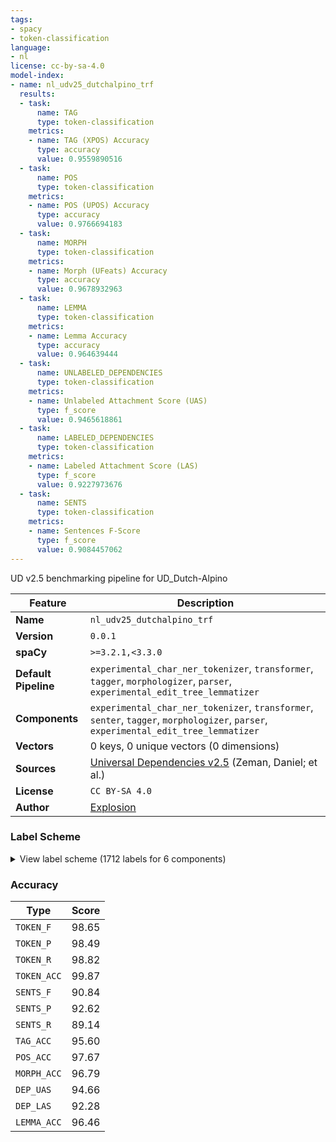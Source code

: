 ```yaml
---
tags:
- spacy
- token-classification
language:
- nl
license: cc-by-sa-4.0
model-index:
- name: nl_udv25_dutchalpino_trf
  results:
  - task:
      name: TAG
      type: token-classification
    metrics:
    - name: TAG (XPOS) Accuracy
      type: accuracy
      value: 0.9559890516
  - task:
      name: POS
      type: token-classification
    metrics:
    - name: POS (UPOS) Accuracy
      type: accuracy
      value: 0.9766694183
  - task:
      name: MORPH
      type: token-classification
    metrics:
    - name: Morph (UFeats) Accuracy
      type: accuracy
      value: 0.9678932963
  - task:
      name: LEMMA
      type: token-classification
    metrics:
    - name: Lemma Accuracy
      type: accuracy
      value: 0.964639444
  - task:
      name: UNLABELED_DEPENDENCIES
      type: token-classification
    metrics:
    - name: Unlabeled Attachment Score (UAS)
      type: f_score
      value: 0.9465618861
  - task:
      name: LABELED_DEPENDENCIES
      type: token-classification
    metrics:
    - name: Labeled Attachment Score (LAS)
      type: f_score
      value: 0.9227973676
  - task:
      name: SENTS
      type: token-classification
    metrics:
    - name: Sentences F-Score
      type: f_score
      value: 0.9084457062
---
```

UD v2.5 benchmarking pipeline for UD_Dutch-Alpino

| Feature | Description |
| --- | --- |
| **Name** | `nl_udv25_dutchalpino_trf` |
| **Version** | `0.0.1` |
| **spaCy** | `>=3.2.1,<3.3.0` |
| **Default Pipeline** | `experimental_char_ner_tokenizer`, `transformer`, `tagger`, `morphologizer`, `parser`, `experimental_edit_tree_lemmatizer` |
| **Components** | `experimental_char_ner_tokenizer`, `transformer`, `senter`, `tagger`, `morphologizer`, `parser`, `experimental_edit_tree_lemmatizer` |
| **Vectors** | 0 keys, 0 unique vectors (0 dimensions) |
| **Sources** | [Universal Dependencies v2.5](https://lindat.mff.cuni.cz/repository/xmlui/handle/11234/1-3105) (Zeman, Daniel; et al.) |
| **License** | `CC BY-SA 4.0` |
| **Author** | [Explosion](https://explosion.ai) |

### Label Scheme

<details>

<summary>View label scheme (1712 labels for 6 components)</summary>

| Component | Labels |
| --- | --- |
| **`experimental_char_ner_tokenizer`** | `TOKEN` |
| **`senter`** | `I`, `S` |
| **`tagger`** | `ADJ\|nom\|basis\|met-e\|mv-n`, `ADJ\|nom\|basis\|met-e\|zonder-n\|stan`, `ADJ\|nom\|basis\|zonder\|zonder-n`, `ADJ\|nom\|comp\|met-e\|mv-n`, `ADJ\|nom\|comp\|met-e\|zonder-n\|stan`, `ADJ\|nom\|sup\|met-e\|mv-n`, `ADJ\|nom\|sup\|met-e\|zonder-n\|stan`, `ADJ\|nom\|sup\|zonder\|zonder-n`, `ADJ\|postnom\|basis\|met-s`, `ADJ\|postnom\|basis\|zonder`, `ADJ\|postnom\|comp\|met-s`, `ADJ\|prenom\|basis\|met-e\|stan`, `ADJ\|prenom\|basis\|zonder`, `ADJ\|prenom\|comp\|met-e\|stan`, `ADJ\|prenom\|comp\|zonder`, `ADJ\|prenom\|sup\|met-e\|stan`, `ADJ\|vrij\|basis\|zonder`, `ADJ\|vrij\|comp\|zonder`, `ADJ\|vrij\|dim\|zonder`, `ADJ\|vrij\|sup\|zonder`, `BW`, `LET`, `LID\|bep\|dat\|evmo`, `LID\|bep\|gen\|evmo`, `LID\|bep\|gen\|rest3`, `LID\|bep\|stan\|evon`, `LID\|bep\|stan\|rest`, `LID\|onbep\|stan\|agr`, `N\|eigen\|ev\|basis\|gen`, `N\|eigen\|ev\|basis\|genus\|stan`, `N\|eigen\|ev\|basis\|onz\|stan`, `N\|eigen\|ev\|basis\|zijd\|stan`, `N\|eigen\|ev\|dim\|onz\|stan`, `N\|eigen\|mv\|basis`, `N\|soort\|ev\|basis\|dat`, `N\|soort\|ev\|basis\|gen`, `N\|soort\|ev\|basis\|genus\|stan`, `N\|soort\|ev\|basis\|onz\|stan`, `N\|soort\|ev\|basis\|zijd\|stan`, `N\|soort\|ev\|dim\|onz\|stan`, `N\|soort\|mv\|basis`, `N\|soort\|mv\|dim`, `SPEC\|afgebr`, `SPEC\|afk`, `SPEC\|deeleigen`, `SPEC\|enof`, `SPEC\|meta`, `SPEC\|symb`, `SPEC\|vreemd`, `TSW`, `TW\|hoofd\|nom\|mv-n\|basis`, `TW\|hoofd\|nom\|mv-n\|dim`, `TW\|hoofd\|nom\|zonder-n\|basis`, `TW\|hoofd\|nom\|zonder-n\|dim`, `TW\|hoofd\|prenom\|stan`, `TW\|hoofd\|vrij`, `TW\|rang\|nom\|mv-n`, `TW\|rang\|nom\|zonder-n`, `TW\|rang\|prenom\|stan`, `VG\|neven`, `VG\|onder`, `VNW\|aanw\|adv-pron\|obl\|vol\|3o\|getal`, `VNW\|aanw\|adv-pron\|stan\|red\|3\|getal`, `VNW\|aanw\|det\|dat\|nom\|met-e\|zonder-n`, `VNW\|aanw\|det\|dat\|prenom\|met-e\|evmo`, `VNW\|aanw\|det\|gen\|prenom\|met-e\|rest3`, `VNW\|aanw\|det\|stan\|nom\|met-e\|mv-n`, `VNW\|aanw\|det\|stan\|nom\|met-e\|zonder-n`, `VNW\|aanw\|det\|stan\|prenom\|met-e\|rest`, `VNW\|aanw\|det\|stan\|prenom\|zonder\|agr`, `VNW\|aanw\|det\|stan\|prenom\|zonder\|evon`, `VNW\|aanw\|det\|stan\|prenom\|zonder\|rest`, `VNW\|aanw\|det\|stan\|vrij\|zonder`, `VNW\|aanw\|pron\|gen\|vol\|3m\|ev`, `VNW\|aanw\|pron\|stan\|vol\|3o\|ev`, `VNW\|aanw\|pron\|stan\|vol\|3\|getal`, `VNW\|betr\|det\|stan\|nom\|met-e\|zonder-n`, `VNW\|betr\|det\|stan\|nom\|zonder\|zonder-n`, `VNW\|betr\|pron\|stan\|vol\|3\|ev`, `VNW\|betr\|pron\|stan\|vol\|persoon\|getal`, `VNW\|bez\|det\|gen\|vol\|3\|ev\|prenom\|met-e\|rest3`, `VNW\|bez\|det\|stan\|nadr\|2v\|mv\|prenom\|zonder\|agr`, `VNW\|bez\|det\|stan\|red\|1\|ev\|prenom\|zonder\|agr`, `VNW\|bez\|det\|stan\|red\|2v\|ev\|prenom\|zonder\|agr`, `VNW\|bez\|det\|stan\|red\|3\|ev\|prenom\|zonder\|agr`, `VNW\|bez\|det\|stan\|vol\|1\|ev\|prenom\|zonder\|agr`, `VNW\|bez\|det\|stan\|vol\|1\|mv\|prenom\|met-e\|rest`, `VNW\|bez\|det\|stan\|vol\|1\|mv\|prenom\|zonder\|evon`, `VNW\|bez\|det\|stan\|vol\|2v\|ev\|prenom\|zonder\|agr`, `VNW\|bez\|det\|stan\|vol\|2\|getal\|prenom\|zonder\|agr`, `VNW\|bez\|det\|stan\|vol\|3m\|ev\|nom\|met-e\|zonder-n`, `VNW\|bez\|det\|stan\|vol\|3v\|ev\|nom\|met-e\|zonder-n`, `VNW\|bez\|det\|stan\|vol\|3\|ev\|prenom\|zonder\|agr`, `VNW\|bez\|det\|stan\|vol\|3\|mv\|prenom\|zonder\|agr`, `VNW\|onbep\|adv-pron\|gen\|red\|3\|getal`, `VNW\|onbep\|adv-pron\|obl\|vol\|3o\|getal`, `VNW\|onbep\|det\|stan\|nom\|met-e\|mv-n`, `VNW\|onbep\|det\|stan\|nom\|met-e\|zonder-n`, `VNW\|onbep\|det\|stan\|prenom\|met-e\|agr`, `VNW\|onbep\|det\|stan\|prenom\|met-e\|evz`, `VNW\|onbep\|det\|stan\|prenom\|met-e\|mv`, `VNW\|onbep\|det\|stan\|prenom\|met-e\|rest`, `VNW\|onbep\|det\|stan\|prenom\|zonder\|agr`, `VNW\|onbep\|det\|stan\|prenom\|zonder\|evon`, `VNW\|onbep\|det\|stan\|vrij\|zonder`, `VNW\|onbep\|grad\|stan\|nom\|met-e\|mv-n\|basis`, `VNW\|onbep\|grad\|stan\|nom\|met-e\|mv-n\|sup`, `VNW\|onbep\|grad\|stan\|nom\|met-e\|zonder-n\|basis`, `VNW\|onbep\|grad\|stan\|nom\|met-e\|zonder-n\|sup`, `VNW\|onbep\|grad\|stan\|prenom\|met-e\|agr\|basis`, `VNW\|onbep\|grad\|stan\|prenom\|met-e\|agr\|comp`, `VNW\|onbep\|grad\|stan\|prenom\|met-e\|agr\|sup`, `VNW\|onbep\|grad\|stan\|prenom\|met-e\|mv\|basis`, `VNW\|onbep\|grad\|stan\|prenom\|zonder\|agr\|basis`, `VNW\|onbep\|grad\|stan\|prenom\|zonder\|agr\|comp`, `VNW\|onbep\|grad\|stan\|vrij\|zonder\|basis`, `VNW\|onbep\|grad\|stan\|vrij\|zonder\|comp`, `VNW\|onbep\|grad\|stan\|vrij\|zonder\|sup`, `VNW\|onbep\|pron\|gen\|vol\|3p\|ev`, `VNW\|onbep\|pron\|stan\|vol\|3o\|ev`, `VNW\|onbep\|pron\|stan\|vol\|3p\|ev`, `VNW\|pers\|pron\|gen\|vol\|2\|getal`, `VNW\|pers\|pron\|nomin\|nadr\|3m\|ev\|masc`, `VNW\|pers\|pron\|nomin\|red\|1\|mv`, `VNW\|pers\|pron\|nomin\|red\|2v\|ev`, `VNW\|pers\|pron\|nomin\|red\|2\|getal`, `VNW\|pers\|pron\|nomin\|red\|3p\|ev\|masc`, `VNW\|pers\|pron\|nomin\|red\|3\|ev\|masc`, `VNW\|pers\|pron\|nomin\|vol\|1\|ev`, `VNW\|pers\|pron\|nomin\|vol\|1\|mv`, `VNW\|pers\|pron\|nomin\|vol\|2b\|getal`, `VNW\|pers\|pron\|nomin\|vol\|2v\|ev`, `VNW\|pers\|pron\|nomin\|vol\|2\|getal`, `VNW\|pers\|pron\|nomin\|vol\|3p\|mv`, `VNW\|pers\|pron\|nomin\|vol\|3v\|ev\|fem`, `VNW\|pers\|pron\|nomin\|vol\|3\|ev\|masc`, `VNW\|pers\|pron\|obl\|nadr\|3m\|ev\|masc`, `VNW\|pers\|pron\|obl\|red\|3\|ev\|masc`, `VNW\|pers\|pron\|obl\|vol\|2v\|ev`, `VNW\|pers\|pron\|obl\|vol\|3p\|mv`, `VNW\|pers\|pron\|obl\|vol\|3\|ev\|masc`, `VNW\|pers\|pron\|obl\|vol\|3\|getal\|fem`, `VNW\|pers\|pron\|stan\|nadr\|2v\|mv`, `VNW\|pers\|pron\|stan\|red\|3\|ev\|fem`, `VNW\|pers\|pron\|stan\|red\|3\|ev\|onz`, `VNW\|pers\|pron\|stan\|red\|3\|mv`, `VNW\|pr\|pron\|obl\|nadr\|1\|ev`, `VNW\|pr\|pron\|obl\|nadr\|2v\|getal`, `VNW\|pr\|pron\|obl\|nadr\|2\|getal`, `VNW\|pr\|pron\|obl\|red\|1\|ev`, `VNW\|pr\|pron\|obl\|red\|2v\|getal`, `VNW\|pr\|pron\|obl\|vol\|1\|ev`, `VNW\|pr\|pron\|obl\|vol\|1\|mv`, `VNW\|pr\|pron\|obl\|vol\|2\|getal`, `VNW\|recip\|pron\|gen\|vol\|persoon\|mv`, `VNW\|recip\|pron\|obl\|vol\|persoon\|mv`, `VNW\|refl\|pron\|obl\|nadr\|3\|getal`, `VNW\|refl\|pron\|obl\|red\|3\|getal`, `VNW\|vb\|adv-pron\|obl\|vol\|3o\|getal`, `VNW\|vb\|det\|stan\|nom\|met-e\|zonder-n`, `VNW\|vb\|det\|stan\|prenom\|met-e\|rest`, `VNW\|vb\|det\|stan\|prenom\|zonder\|evon`, `VNW\|vb\|pron\|gen\|vol\|3m\|ev`, `VNW\|vb\|pron\|gen\|vol\|3p\|mv`, `VNW\|vb\|pron\|gen\|vol\|3v\|ev`, `VNW\|vb\|pron\|stan\|vol\|3o\|ev`, `VNW\|vb\|pron\|stan\|vol\|3p\|getal`, `VZ\|fin`, `VZ\|init`, `VZ\|versm`, `WW\|inf\|nom\|zonder\|zonder-n`, `WW\|inf\|prenom\|met-e`, `WW\|inf\|vrij\|zonder`, `WW\|od\|nom\|met-e\|mv-n`, `WW\|od\|nom\|met-e\|zonder-n`, `WW\|od\|prenom\|met-e`, `WW\|od\|prenom\|zonder`, `WW\|od\|vrij\|zonder`, `WW\|pv\|conj\|ev`, `WW\|pv\|tgw\|ev`, `WW\|pv\|tgw\|met-t`, `WW\|pv\|tgw\|mv`, `WW\|pv\|verl\|ev`, `WW\|pv\|verl\|mv`, `WW\|vd\|nom\|met-e\|mv-n`, `WW\|vd\|nom\|met-e\|zonder-n`, `WW\|vd\|prenom\|met-e`, `WW\|vd\|prenom\|zonder`, `WW\|vd\|vrij\|zonder` |
| **`morphologizer`** | `POS=PRON\|Person=3\|PronType=Dem`, `Number=Sing\|POS=AUX\|Tense=Pres\|VerbForm=Fin`, `POS=ADV`, `POS=VERB\|VerbForm=Part`, `POS=PUNCT`, `Number=Sing\|POS=AUX\|Tense=Past\|VerbForm=Fin`, `POS=ADP`, `POS=NUM`, `Number=Plur\|POS=NOUN`, `POS=VERB\|VerbForm=Inf`, `POS=SCONJ`, `Definite=Def\|POS=DET`, `Gender=Com\|Number=Sing\|POS=NOUN`, `Number=Sing\|POS=VERB\|Tense=Pres\|VerbForm=Fin`, `Degree=Pos\|POS=ADJ`, `Gender=Neut\|Number=Sing\|POS=PROPN`, `Gender=Com\|Number=Sing\|POS=PROPN`, `POS=AUX\|VerbForm=Inf`, `Number=Sing\|POS=VERB\|Tense=Past\|VerbForm=Fin`, `POS=DET`, `Gender=Neut\|Number=Sing\|POS=NOUN`, `POS=PRON\|Person=3\|PronType=Prs`, `POS=CCONJ`, `Number=Plur\|POS=VERB\|Tense=Pres\|VerbForm=Fin`, `POS=PRON\|Person=3\|PronType=Ind`, `Degree=Cmp\|POS=ADJ`, `Case=Nom\|POS=PRON\|Person=1\|PronType=Prs`, `Definite=Ind\|POS=DET`, `Case=Nom\|POS=PRON\|Person=3\|PronType=Prs`, `POS=PRON\|Person=3\|Poss=Yes\|PronType=Prs`, `Number=Plur\|POS=AUX\|Tense=Pres\|VerbForm=Fin`, `POS=PRON\|PronType=Rel`, `Case=Acc\|POS=PRON\|Person=1\|PronType=Prs`, `Number=Plur\|POS=VERB\|Tense=Past\|VerbForm=Fin`, `Gender=Com,Neut\|Number=Sing\|POS=NOUN`, `Case=Acc\|POS=PRON\|Person=3\|PronType=Prs\|Reflex=Yes`, `Case=Acc\|POS=PRON\|Person=3\|PronType=Prs`, `POS=PROPN`, `POS=PRON\|PronType=Ind`, `POS=PRON\|Person=3\|PronType=Int`, `Case=Acc\|POS=PRON\|PronType=Rcp`, `Number=Plur\|POS=AUX\|Tense=Past\|VerbForm=Fin`, `Number=Sing\|POS=NOUN`, `POS=PRON\|Person=1\|Poss=Yes\|PronType=Prs`, `POS=SYM`, `Abbr=Yes\|POS=X`, `Gender=Com,Neut\|Number=Sing\|POS=PROPN`, `Degree=Sup\|POS=ADJ`, `Foreign=Yes\|POS=X`, `POS=ADJ`, `Number=Sing\|POS=PROPN`, `POS=PRON\|PronType=Dem`, `POS=AUX\|VerbForm=Part`, `POS=PRON\|Person=3\|PronType=Rel`, `Number=Plur\|POS=PROPN`, `POS=PRON\|Person=2\|Poss=Yes\|PronType=Prs`, `Case=Dat\|POS=PRON\|PronType=Dem`, `Case=Nom\|POS=PRON\|Person=2\|PronType=Prs`, `POS=X`, `POS=INTJ`, `Case=Gen\|POS=PRON\|Person=3\|Poss=Yes\|PronType=Prs`, `POS=PRON\|PronType=Int`, `Case=Acc\|POS=PRON\|Person=2\|PronType=Prs`, `POS=PRON\|Person=2\|PronType=Prs`, `Case=Gen\|POS=PRON\|Person=2\|PronType=Prs` |
| **`parser`** | `ROOT`, `acl`, `acl:relcl`, `advcl`, `advmod`, `amod`, `appos`, `aux`, `aux:pass`, `case`, `cc`, `ccomp`, `compound:prt`, `conj`, `cop`, `csubj`, `dep`, `det`, `expl`, `expl:pv`, `fixed`, `flat`, `iobj`, `mark`, `nmod`, `nmod:poss`, `nsubj`, `nsubj:pass`, `nummod`, `obj`, `obl`, `obl:agent`, `orphan`, `parataxis`, `punct`, `xcomp` |
| **`experimental_edit_tree_lemmatizer`** | `1`, `4`, `5`, `10`, `12`, `14`, `16`, `20`, `24`, `25`, `28`, `30`, `32`, `34`, `38`, `40`, `42`, `45`, `47`, `48`, `51`, `52`, `54`, `55`, `57`, `59`, `62`, `64`, `66`, `68`, `70`, `72`, `76`, `78`, `81`, `83`, `84`, `86`, `89`, `91`, `92`, `96`, `99`, `101`, `104`, `106`, `109`, `114`, `115`, `117`, `118`, `120`, `121`, `123`, `126`, `129`, `131`, `133`, `137`, `139`, `141`, `143`, `145`, `146`, `148`, `151`, `154`, `158`, `160`, `163`, `165`, `98`, `168`, `169`, `171`, `174`, `177`, `181`, `183`, `185`, `187`, `191`, `194`, `196`, `199`, `202`, `206`, `209`, `211`, `212`, `214`, `217`, `61`, `219`, `221`, `224`, `226`, `227`, `229`, `231`, `235`, `236`, `238`, `240`, `242`, `245`, `247`, `251`, `253`, `257`, `260`, `262`, `264`, `263`, `266`, `267`, `271`, `273`, `274`, `275`, `278`, `280`, `281`, `282`, `284`, `286`, `291`, `293`, `296`, `298`, `299`, `301`, `303`, `307`, `308`, `310`, `312`, `314`, `316`, `318`, `320`, `322`, `324`, `325`, `328`, `330`, `332`, `333`, `336`, `337`, `339`, `342`, `344`, `345`, `349`, `352`, `353`, `354`, `355`, `357`, `360`, `362`, `363`, `365`, `368`, `372`, `373`, `375`, `377`, `379`, `383`, `385`, `387`, `389`, `390`, `392`, `394`, `396`, `398`, `402`, `404`, `407`, `409`, `9`, `411`, `412`, `414`, `417`, `418`, `420`, `422`, `423`, `425`, `429`, `431`, `432`, `435`, `437`, `438`, `440`, `442`, `444`, `448`, `450`, `451`, `454`, `456`, `457`, `459`, `461`, `463`, `464`, `466`, `468`, `469`, `472`, `473`, `476`, `477`, `478`, `480`, `484`, `487`, `489`, `491`, `493`, `496`, `497`, `500`, `502`, `505`, `506`, `508`, `510`, `511`, `512`, `515`, `518`, `523`, `525`, `528`, `531`, `532`, `534`, `306`, `535`, `537`, `539`, `542`, `544`, `548`, `552`, `555`, `556`, `557`, `558`, `559`, `560`, `564`, `566`, `538`, `567`, `569`, `570`, `572`, `573`, `575`, `577`, `579`, `580`, `582`, `583`, `584`, `587`, `588`, `591`, `593`, `595`, `597`, `599`, `601`, `602`, `605`, `607`, `609`, `611`, `614`, `616`, `617`, `618`, `620`, `621`, `622`, `623`, `625`, `626`, `629`, `632`, `634`, `636`, `638`, `641`, `642`, `644`, `647`, `648`, `650`, `651`, `654`, `655`, `657`, `659`, `660`, `663`, `664`, `665`, `666`, `668`, `671`, `673`, `675`, `676`, `677`, `678`, `33`, `681`, `683`, `686`, `688`, `691`, `692`, `694`, `697`, `698`, `699`, `700`, `701`, `702`, `703`, `706`, `709`, `712`, `713`, `714`, `717`, `720`, `721`, `682`, `723`, `725`, `728`, `730`, `733`, `735`, `738`, `740`, `741`, `743`, `744`, `745`, `748`, `750`, `751`, `753`, `756`, `759`, `760`, `762`, `763`, `764`, `767`, `771`, `773`, `774`, `776`, `234`, `777`, `779`, `364`, `781`, `382`, `783`, `784`, `785`, `786`, `788`, `791`, `793`, `794`, `796`, `799`, `693`, `801`, `804`, `805`, `807`, `808`, `811`, `813`, `814`, `815`, `816`, `818`, `820`, `821`, `824`, `825`, `826`, `827`, `828`, `829`, `830`, `833`, `834`, `836`, `839`, `841`, `845`, `847`, `848`, `849`, `850`, `851`, `856`, `858`, `859`, `860`, `861`, `862`, `864`, `866`, `869`, `871`, `873`, `875`, `876`, `877`, `878`, `881`, `882`, `883`, `884`, `885`, `887`, `889`, `890`, `670`, `891`, `894`, `896`, `899`, `900`, `902`, `904`, `908`, `910`, `913`, `915`, `916`, `918`, `921`, `923`, `924`, `926`, `927`, `931`, `934`, `936`, `938`, `940`, `942`, `943`, `946`, `949`, `950`, `951`, `952`, `953`, `954`, `955`, `958`, `959`, `961`, `962`, `963`, `69`, `964`, `967`, `969`, `972`, `973`, `975`, `977`, `978`, `980`, `982`, `983`, `984`, `986`, `988`, `989`, `991`, `992`, `993`, `995`, `996`, `290`, `998`, `999`, `1000`, `1001`, `1003`, `1005`, `1007`, `1008`, `1009`, `1011`, `1014`, `1015`, `1016`, `1017`, `1018`, `1019`, `1021`, `1022`, `1023`, `1024`, `1025`, `1027`, `1030`, `1031`, `1032`, `1033`, `1036`, `1038`, `1041`, `1045`, `1046`, `1048`, `1052`, `1053`, `1055`, `1056`, `1057`, `1059`, `1060`, `1062`, `1064`, `1068`, `1069`, `1070`, `1073`, `1075`, `1076`, `1077`, `1080`, `1083`, `1086`, `1087`, `1088`, `1091`, `1092`, `1095`, `1098`, `1099`, `1100`, `1101`, `1104`, `1108`, `1109`, `1111`, `1113`, `1114`, `1115`, `1116`, `1118`, `1120`, `1121`, `1122`, `1125`, `1126`, `1129`, `1132`, `1133`, `1136`, `1137`, `1138`, `1140`, `1141`, `1142`, `1143`, `1144`, `1146`, `1147`, `1148`, `1149`, `1150`, `71`, `1151`, `1154`, `1155`, `1156`, `1158`, `1160`, `1161`, `1162`, `1163`, `1164`, `1165`, `1166`, `1168`, `1171`, `1172`, `1174`, `1175`, `1176`, `1177`, `1178`, `1180`, `1183`, `1185`, `1189`, `1192`, `1194`, `1195`, `1196`, `1198`, `1199`, `1200`, `1201`, `1202`, `981`, `1203`, `1204`, `1208`, `1209`, `1210`, `1211`, `1212`, `1213`, `1215`, `1216`, `1218`, `1219`, `1221`, `1223`, `1224`, `1225`, `1227`, `1228`, `1230`, `1231`, `1232`, `1234`, `1235`, `1236`, `1237`, `1239`, `1241`, `1243`, `1245`, `1247`, `1248`, `1249`, `1250`, `1252`, `1253`, `1254`, `1255`, `1256`, `1257`, `1258`, `1259`, `1261`, `1263`, `1265`, `1266`, `1267`, `1270`, `1271`, `1272`, `1273`, `1275`, `1276`, `1277`, `1280`, `53`, `1281`, `1285`, `1286`, `1287`, `1288`, `1291`, `1292`, `1294`, `1296`, `1298`, `1300`, `1301`, `1303`, `1305`, `1306`, `1308`, `1309`, `1311`, `1312`, `1315`, `1318`, `1321`, `1322`, `1323`, `1326`, `1328`, `1330`, `1332`, `1334`, `1335`, `1337`, `1338`, `1340`, `1342`, `1343`, `1344`, `1346`, `1347`, `1348`, `1349`, `1350`, `1351`, `1353`, `1355`, `1356`, `1357`, `1359`, `1361`, `1362`, `1364`, `1365`, `1368`, `1369`, `1370`, `1371`, `1372`, `1376`, `1377`, `1380`, `1381`, `1382`, `1385`, `1386`, `1387`, `1388`, `1389`, `1390`, `1391`, `1392`, `1393`, `1394`, `1396`, `1397`, `1399`, `1398`, `1403`, `1405`, `1407`, `1411`, `1413`, `1415`, `1416`, `1417`, `1418`, `1421`, `1422`, `1424`, `1425`, `1426`, `1427`, `1428`, `1429`, `1431`, `1432`, `1434`, `803`, `1435`, `1436`, `1437`, `1439`, `1441`, `1445`, `1448`, `1449`, `1450`, `1451`, `1453`, `1454`, `1456`, `1459`, `1460`, `1461`, `1464`, `1466`, `1467`, `1470`, `1473`, `1477`, `1479`, `1481`, `1482`, `1485`, `1487`, `1488`, `1490`, `1495`, `1496`, `1497`, `1499`, `1500`, `1501`, `1503`, `1504`, `1505`, `1506`, `1508`, `1509`, `1512`, `1514`, `1515`, `1516`, `1517`, `1269`, `1518`, `1520`, `1521`, `1523`, `1524`, `1526`, `1528`, `1529`, `1531`, `1532`, `1534`, `1536`, `1537`, `1538`, `1539`, `1540`, `1541`, `294`, `1542`, `1544`, `1546`, `1548`, `1549`, `1551`, `1554`, `1555`, `1556`, `1557`, `1559`, `1560`, `1563`, `1565`, `1566`, `1567`, `1568`, `1569`, `1570`, `1571`, `1572`, `1575`, `1576`, `1577`, `1578`, `1580`, `1582`, `1583`, `1586`, `1589`, `1592`, `1593`, `1594`, `1595`, `1596`, `1597`, `1598`, `1600`, `1601`, `1602`, `1604`, `1605`, `1606`, `1607`, `1608`, `1609`, `1610`, `1611`, `1612`, `1614`, `1615`, `1617`, `1619`, `1620`, `1621`, `1622`, `1623`, `1626`, `1628`, `1629`, `1630`, `1631`, `1632`, `1634`, `1636`, `1638`, `1639`, `1641`, `1643`, `1644`, `1646`, `1647`, `1648`, `1649`, `1222`, `1650`, `1652`, `1653`, `1655`, `1656`, `1657`, `1659`, `1661`, `1662`, `1664`, `1667`, `1668`, `1670`, `1671`, `1673`, `1676`, `1677`, `1679`, `1680`, `1682`, `1685`, `1687`, `1689`, `1691`, `1692`, `1695`, `1696`, `1699`, `1701`, `1703`, `1705`, `1707`, `1708`, `1709`, `1710`, `1712`, `1714`, `1715`, `1718`, `1720`, `1721`, `1722`, `1724`, `1725`, `1726`, `1728`, `1729`, `1731`, `1732`, `1733`, `1734`, `1736`, `1739`, `1742`, `1743`, `1746`, `1748`, `1749`, `1751`, `1752`, `1753`, `1754`, `1395`, `1756`, `1759`, `1760`, `1761`, `1762`, `1764`, `1766`, `1768`, `1770`, `1772`, `1773`, `1774`, `1775`, `1776`, `1777`, `1779`, `1233`, `1781`, `1782`, `1783`, `1785`, `1786`, `1787`, `1789`, `1790`, `1791`, `1543`, `1792`, `1794`, `1795`, `1796`, `1798`, `1800`, `1801`, `1802`, `1804`, `1806`, `1807`, `1809`, `1812`, `1814`, `1817`, `1818`, `1738`, `1819`, `1822`, `1824`, `1825`, `1827`, `1828`, `0`, `1829`, `1830`, `1831`, `1833`, `1834`, `1835`, `1837`, `1839`, `1841`, `1844`, `1845`, `1846`, `1847`, `1848`, `1581`, `1849`, `1850`, `1852`, `1854`, `1855`, `1856`, `1857`, `1858`, `1859`, `1860`, `1862`, `1864`, `1866`, `1867`, `1868`, `1869`, `1788`, `1871`, `77`, `1872`, `1873`, `1875`, `1877`, `1878`, `1879`, `1883`, `674`, `1884`, `1886`, `1887`, `1888`, `1889`, `1891`, `1892`, `1894`, `1895`, `1898`, `1899`, `1901`, `1902`, `1903`, `1905`, `1908`, `1911`, `1913`, `1915`, `1916`, `1917`, `1920`, `1921`, `1922`, `1923`, `1924`, `1925`, `1926`, `1927`, `1929`, `1930`, `1931`, `1932`, `1934`, `1935`, `1938`, `1940`, `1941`, `1942`, `1944`, `1945`, `1946`, `1948`, `1949`, `1950`, `1952`, `1953`, `1954`, `1955`, `1956`, `1957`, `1958`, `1959`, `1960`, `1962`, `1963`, `1964`, `1966`, `1968`, `1970`, `1971`, `1972`, `1973`, `1976`, `1978`, `1979`, `1980`, `1981`, `1982`, `1984`, `1985`, `1986`, `1987`, `1988`, `1990`, `237`, `1992`, `1993`, `1994`, `1995`, `1996`, `1997`, `1998`, `1999`, `2000`, `2002`, `2005`, `2007`, `2009`, `2010`, `2011`, `2012`, `2013`, `2014`, `2015`, `2016`, `2017`, `2019`, `2020`, `2021`, `2023`, `2025`, `2026`, `2028`, `2029`, `2032`, `1511`, `2034`, `2036`, `2038`, `2040`, `2042`, `2043`, `2045`, `2046`, `2047`, `2048`, `2049`, `2051`, `2052`, `2053`, `2054`, `2055`, `2056`, `2057`, `2058`, `2059`, `2060`, `2062`, `2064`, `2065`, `2066`, `2067`, `2068`, `2069`, `2071`, `2072`, `2073`, `2074`, `2075`, `2077`, `2078`, `182`, `2081`, `2082`, `2083`, `2084`, `2087`, `2088`, `2089`, `2091`, `2094`, `2096`, `2098`, `1533`, `2099`, `2100`, `2101`, `2103`, `2105`, `2106`, `2107`, `2108`, `2109`, `2110`, `2111`, `2112`, `2113`, `2114`, `2115`, `2116`, `2117`, `2118`, `2120`, `2123`, `2124`, `2126`, `2128`, `2130`, `2132`, `2133`, `2136`, `2139`, `2140`, `39`, `2141`, `130`, `2142`, `2144`, `2145`, `2146`, `2149`, `2150`, `2152`, `2153`, `2154`, `2155`, `2157`, `2158`, `2159`, `2161`, `2162`, `2163`, `2164`, `2166`, `2169`, `2171`, `2173`, `2174`, `2175`, `2176`, `2178`, `2179`, `2180`, `2181`, `2182`, `2183`, `2184`, `2185`, `2186`, `2187`, `2188`, `2190`, `2191`, `2192`, `2193`, `2194`, `2196`, `2198`, `2199`, `2201`, `2204`, `2205`, `2207`, `2209`, `2212`, `2214`, `2216`, `2217`, `2218`, `2219`, `2220`, `2221`, `1730`, `2222`, `2223`, `501`, `2224`, `2225`, `2227`, `2229`, `2230`, `2232`, `2233`, `2234`, `2235`, `2237`, `2239`, `2241`, `2243`, `2244`, `2246`, `2247`, `2248`, `2249`, `2250`, `2251`, `2253`, `2254`, `2257`, `2259`, `2261`, `2264`, `2265`, `2266`, `2269`, `2270`, `2271`, `2273`, `2276`, `2278`, `2280`, `2281`, `2283`, `2285`, `2287`, `2288`, `2289`, `2290`, `2291`, `2292`, `2294`, `2297`, `2298`, `2300`, `2301`, `2302`, `2303`, `2304`, `2305`, `2307`, `2309`, `2312`, `1933`, `2313`, `2314`, `1423`, `2315`, `2316`, `2319`, `2321`, `2322`, `2323`, `2326`, `2328`, `2330`, `2331`, `2332`, `2334`, `63`, `2335`, `2336`, `2338`, `2339`, `2341`, `2343`, `2272`, `2344`, `2346`, `2347`, `2349`, `2350`, `2351`, `2353`, `2354`, `2355`, `2356`, `2357`, `2358`, `195` |

</details>

### Accuracy

| Type | Score |
| --- | --- |
| `TOKEN_F` | 98.65 |
| `TOKEN_P` | 98.49 |
| `TOKEN_R` | 98.82 |
| `TOKEN_ACC` | 99.87 |
| `SENTS_F` | 90.84 |
| `SENTS_P` | 92.62 |
| `SENTS_R` | 89.14 |
| `TAG_ACC` | 95.60 |
| `POS_ACC` | 97.67 |
| `MORPH_ACC` | 96.79 |
| `DEP_UAS` | 94.66 |
| `DEP_LAS` | 92.28 |
| `LEMMA_ACC` | 96.46 |